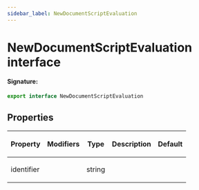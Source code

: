 ```yaml
---
sidebar_label: NewDocumentScriptEvaluation
---
```


# NewDocumentScriptEvaluation interface

#### Signature:

```typescript
export interface NewDocumentScriptEvaluation
```

## Properties

<table><thead><tr><th>

Property

</th><th>

Modifiers

</th><th>

Type

</th><th>

Description

</th><th>

Default

</th></tr></thead>
<tbody><tr><td>

identifier

</td><td>

</td><td>

string

</td><td>

</td><td>

</td></tr>
</tbody></table>
